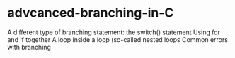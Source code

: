 # advcanced-branching-in-C
A different type of branching statement: the switch() statement Using for and if together A loop inside a loop (so-called nested loops Common errors with branching
